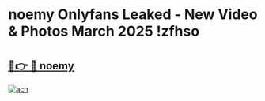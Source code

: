 # noemy Onlyfans Leaked - New Video & Photos March 2025 !zfhso

# <h2><a href="https://cmnif9.iuczelnia.edu.pl?title=noemy&ref=zfhso">🔗👉 🔴 noemy</a></h2>

[![acn](https://github.com/user-attachments/assets/0f9c940e-d8b0-45ae-aac7-cd30a18b3e1c)](https://cmnif9.iuczelnia.edu.pl?title=noemy&ref=zfhso)

